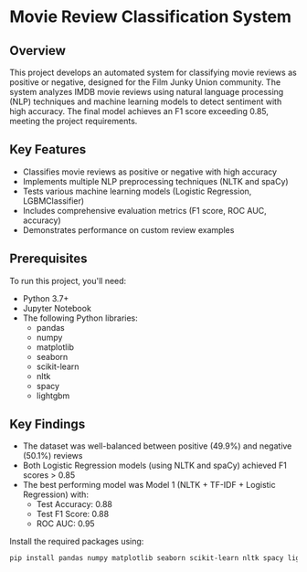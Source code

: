 # Movie Review Classification System  

## Overview  
This project develops an automated system for classifying movie reviews as positive or negative, designed for the Film Junky Union community. The system analyzes IMDB movie reviews using natural language processing (NLP) techniques and machine learning models to detect sentiment with high accuracy. The final model achieves an F1 score exceeding 0.85, meeting the project requirements.  

## Key Features  
- Classifies movie reviews as positive or negative with high accuracy  
- Implements multiple NLP preprocessing techniques (NLTK and spaCy)  
- Tests various machine learning models (Logistic Regression, LGBMClassifier)  
- Includes comprehensive evaluation metrics (F1 score, ROC AUC, accuracy)  
- Demonstrates performance on custom review examples  

## Prerequisites  
To run this project, you'll need:  
- Python 3.7+  
- Jupyter Notebook  
- The following Python libraries:  
  - pandas  
  - numpy  
  - matplotlib  
  - seaborn  
  - scikit-learn  
  - nltk  
  - spacy  
  - lightgbm

## Key Findings
- The dataset was well-balanced between positive (49.9%) and negative (50.1%) reviews
- Both Logistic Regression models (using NLTK and spaCy) achieved F1 scores > 0.85
- The best performing model was Model 1 (NLTK + TF-IDF + Logistic Regression) with:
  - Test Accuracy: 0.88
  - Test F1 Score: 0.88
  - ROC AUC: 0.95

Install the required packages using:  
```bash  
pip install pandas numpy matplotlib seaborn scikit-learn nltk spacy lightgbm  
